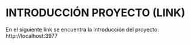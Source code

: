 # INTRODUCCIÓN PROYECTO (LINK)
En el siguiente link se encuentra la introducción del proyecto:
http://localhost:3977
